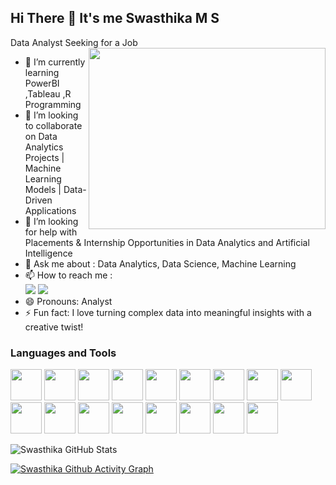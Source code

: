 ## Hi There 👋 It's me Swasthika M S

Data Analyst Seeking for a Job
<img align="right" width="379" height="290" src="https://miro.medium.com/v2/resize:fit:1200/1*DsIpnvUFCtKFEXCWLx3g5Q.gif">                                                
- 🌱 I’m currently learning PowerBI ,Tableau ,R Programming
- 👯 I’m looking to collaborate on Data Analytics Projects | Machine Learning Models | Data-Driven Applications
- 🤔 I’m looking for help with Placements & Internship Opportunities in Data Analytics and Artificial Intelligence
- 💬 Ask me about :  Data Analytics, Data Science, Machine Learning
- 📫 How to reach me :
<br /> [<img src="https://img.shields.io/badge/Gmail-D14836?style=for-the-badge&logo=gmail&logoColor=white" />](mailto:swasthika19ms@gmail.com) [<img src="https://img.shields.io/badge/LinkedIn-0077B5?style=for-the-badge&logo=linkedin&logoColor=white" />](https://www.linkedin.com/in/m-s-swasthika/)
- 😄 Pronouns: Analyst
- ⚡ Fun fact: I love turning complex data into meaningful insights with a creative twist!

### Languages and Tools
<img height="50" width="50" src="https://img.icons8.com/color/48/python--v1.png" />   <img height="50" width="50" src="https://img.icons8.com/color/48/pandas.png" /> <img height="50" width="50" src="https://img.icons8.com/color/48/numpy.png" />   <img height="50" width="50" src="https://icon.icepanel.io/Technology/svg/Matplotlib.svg"/>   <img height="50" width="50" src="https://upload.wikimedia.org/wikipedia/commons/0/05/Scikit_learn_logo_small.svg"/>   <img height="50" width="50" src="https://seaborn.pydata.org/_images/logo-mark-lightbg.svg"/>   <img height="50" width="50" src="https://img.icons8.com/arcade/64/pytorch.png" />   <img height="50" width="50" src="https://img.icons8.com/color/48/opencv.png" />   <img height="50" width="50" src="https://img.icons8.com/material-rounded/48/keras.png" />   <img height="50" width="50" src="https://img.icons8.com/color/48/000000/tensorflow.png"/>   <img height="50" width="50" src="https://img.icons8.com/color/48/microsoft-excel-2019.png"/> 
 <img height="50" width="50" src="https://img.icons8.com/fluency/48/microsoft-powerpoint-2019.png" />   <img height="50" width="50" src="https://img.icons8.com/color/48/power-bi.png"/> <img height="50" width="50" src="https://img.icons8.com/fluency/48/microsoft-word-2019.png"/>   <img height="50" width="50" src="https://img.icons8.com/fluency/48/azure-1.png"/>   <img height="50" width="50" src="https://img.icons8.com/color/48/microsoft-sql-server.png"/>   <img height="50" width="50" src="https://img.icons8.com/color/48/linux--v1.png"/>

![Swasthika GitHub Stats](https://github-readme-stats.vercel.app/api?username=Swasthika19&theme=dark&show_icons=true&&hide=issues,contribs)

[![Swasthika Github Activity Graph](https://github-readme-activity-graph.vercel.app/graph?username=Swasthika19&bg_color=0d0c0c&color=4c8e9e&line=a353c1&point=3f3e41&area=true&hide_border=true)](https://github.com/ashutosh00710/github-readme-activity-graph)


